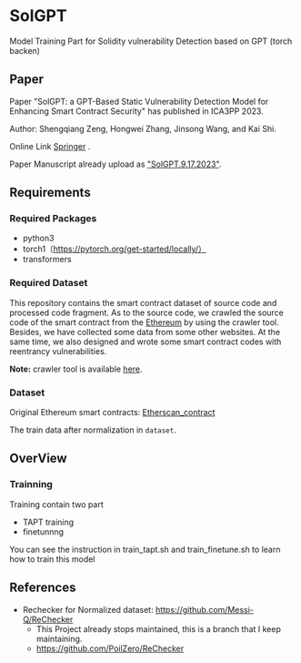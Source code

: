 # SolGPT

Model Training Part for Solidity vulnerability Detection based on GPT (torch backen)

## Paper

Paper "SolGPT: a GPT-Based Static Vulnerability Detection Model for Enhancing Smart Contract Security" has published in ICA3PP 2023.

Author: Shengqiang Zeng, Hongwei Zhang, Jinsong Wang, and Kai Shi.

Online Link [Springer](https://link.springer.com/chapter/10.1007/978-981-97-0859-8_3) .

Paper Manuscript already upload as ["SolGPT.9.17.2023"](https://github.com/PoilZero/SolGPT/blob/main/SolGPT.9.17.2023.pdf).

## Requirements

### Required Packages

* python3
* torch1（https://pytorch.org/get-started/locally/）
* transformers

### Required Dataset

This repository contains the smart contract dataset of source code and processed code fragment. As to the source code, we crawled the source code of the smart contract from the [Ethereum](https://etherscan.io/) by using the crawler tool. Besides, we have collected some data from some other websites. At the same time, we also designed and wrote some smart contract codes with reentrancy vulnerabilities.

**Note:** crawler tool is available [here](https://github.com/Messi-Q/Crawler).

### Dataset

Original Ethereum smart contracts: [Etherscan_contract](https://drive.google.com/open?id=1h9aFFSsL7mK4NmVJd4So7IJlFj9u0HRv)

The train data after normalization in `dataset`.

## OverView

### Trainning

Training contain two part
* TAPT training
* finetunnng

You can see the instruction in train_tapt.sh and train_finetune.sh to learn how to train this model

## References

* Rechecker for Normalized dataset: https://github.com/Messi-Q/ReChecker
  * This Project already stops maintained, this is a branch that I keep maintaining.
  * https://github.com/PoilZero/ReChecker
